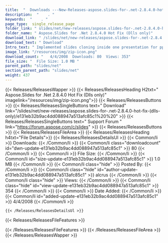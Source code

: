 ```yaml
---
title:  "  Downloads ---New-Releases-aspose.slides-for-.net-2.8.4.0-hot-fix-(dlls-only) . " 
description:  "    . " 
keywords:  "    . " 
page_type:  single_release_page
folder_link: " slides/net/new-releases/aspose.slides-for-.net-2.8.4.0-hot-fix-(dlls-only)/"
folder_name: " Aspose.Slides for .Net 2.8.4.0 Hot Fix (Dlls only)"
download_link: " /slides/net/new-releases/aspose.slides-for-.net-2.8.4.0-hot-fix-(dlls-only)/e131eb32b9ac4dd088947a513afc85c1"
download_text: " Download"
Intro_text: " Implemented slides cloning inside one presentation for pptx format. I..."
image_link: "/resources/img/zip-icon.png"
download_count: "   4/4/2008  Downloads: 80  Views: 353"
file_size: "  File Size: 1.0 MB "
parent_path: "slides/net"
section_parent_path: "slides/net"
weight: 437
---
```


{{< Releases/ReleasesWapper >}}
  {{< Releases/ReleasesHeading H2txt=" Aspose.Slides for .Net 2.8.4.0 Hot Fix (Dlls only)" imagelink="/resources/img/zip-icon.png">}}
  {{< Releases/ReleasesButtons >}}
    {{< Releases/ReleasesSingleButtons text=" Download" link="/slides/net/new-releases/aspose.slides-for-.net-2.8.4.0-hot-fix-(dlls-only)/e131eb32b9ac4dd088947a513afc85c1%20%20" >}}
    {{< Releases/ReleasesSingleButtons text=" Support Forum " link="https://forum.aspose.com/c/slides" >}}
  {{< Releases/ReleasesButtons >}}
  {{< Releases/ReleasesFileArea >}}
    {{< Releases/ReleasesHeading h4txt="File Details">}}
    {{< Releases/ReleasesDetailsUl >}}
            {{< Common/li  >}} Downloads: {{< /Common/li >}} 
      {{< Common/li class="downloadcount" id="dwn-update-e131eb32b9ac4dd088947a513afc85c1" >}} 80 {{< /Common/li >}} 
      {{< Common/li  >}} File Size: {{< /Common/li >}} 
      {{< Common/li id="size-update-e131eb32b9ac4dd088947a513afc85c1" >}} 1.0 MB {{< /Common/li >}} 
      {{< Common/li  class="hide" >}} Posted By: {{< /Common/li >}} 
      {{< Common/li class="hide" id="author-update-e131eb32b9ac4dd088947a513afc85c1" >}} alcrus {{< /Common/li >}} 
      {{< Common/li class="hide"  >}} Views: {{< /Common/li >}} 
      {{< Common/li class="hide" id="view-update-e131eb32b9ac4dd088947a513afc85c1" >}} 354 {{< /Common/li >}} 
      {{< Common/li  >}} Date Added: {{< /Common/li >}} 
      {{< Common/li id="added-update-e131eb32b9ac4dd088947a513afc85c1" >}} 4/4/2008 {{< /Common/li >}} 

    {{< /Releases/ReleasesDetailsUl >}}

  {{< Releases/ReleasesFileFeatures >}}
      
  {{< /Releases/ReleasesFileFeatures >}}
 {{< /Releases/ReleasesFileArea >}}
{{< /Releases/ReleasesWapper >}}


